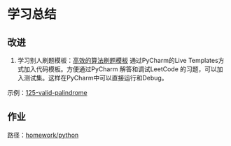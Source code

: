 # 学习总结

## 改进

1. 学习别人刷题模板：[高效的算法刷题模板](https://qingfengpython.cn/#/markdown/%E5%AE%9E%E7%94%A8%E6%8A%80%E8%83%BD/%E9%AB%98%E6%95%88%E7%9A%84%E7%AE%97%E6%B3%95%E5%88%B7%E9%A2%98%E6%A8%A1%E6%9D%BF) 通过PyCharm的Live Templates方式加入代码模板。方便通过PyCharm 解答和调试LeetCode 的习题，可以加入测试集。这样在PyCharm中可以直接运行和Debug。

示例：[125-valid-palindrome](lesson/125-valid-palindrome.py)  

## 作业

路径：[homework/python](homework/python)